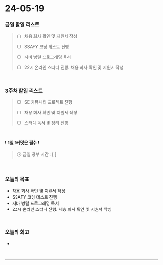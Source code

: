 # 24-05-19
### 금일 할일 리스트
> - [ ]  채용 회사 확인 및 지원서 작성
>
> - [ ]  SSAFY 코딩 테스트 진행
>
> - [ ]  자바 병렬 프로그래밍 독서
>
> - [ ]  22시 온라인 스터디 진행. 채용 회사 확인 및 지원서 작성

<br/>

### 3주차 할일 리스트  
> - [ ]  SE 커뮤니티 프로젝트 진행
>
> - [ ]  채용 회사 확인 및 지원서 작성
>
> - [ ]  스터디 독서 및 정리 진행

<br/>

❗ **1일 1커밋은 필수** ❗
> 🕒 금일 공부 시간 : [  ]

<br/>

### 오늘의 목표
- 채용 회사 확인 및 지원서 작성
- SSAFY 코딩 테스트 진행
- 자바 병렬 프로그래밍 독서
- 22시 온라인 스터디 진행. 채용 회사 확인 및 지원서 작성


<br>

### 오늘의 회고
- 


<br/>

------------  
